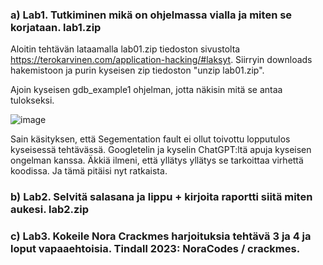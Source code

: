 ### a) Lab1. Tutkiminen mikä on ohjelmassa vialla ja miten se korjataan. lab1.zip

Aloitin tehtävän lataamalla lab01.zip tiedoston sivustolta https://terokarvinen.com/application-hacking/#laksyt. Siirryin downloads hakemistoon ja purin kyseisen zip tiedoston "unzip lab01.zip".

Ajoin kyseisen gdb_example1 ohjelman, jotta näkisin mitä se antaa tulokseksi. 

![image](https://github.com/user-attachments/assets/c9f5f87d-9394-4088-95b6-7153038d29b8)

Sain käsityksen, että Segementation fault ei ollut toivottu lopputulos kyseisessä tehtävässä. Googletelin ja kyselin ChatGPT:ltä apuja kyseisen ongelman kanssa. Äkkiä ilmeni, että yllätys yllätys se tarkoittaa virhettä koodissa. Ja tämä pitäisi nyt ratkaista.





### b) Lab2. Selvitä salasana ja lippu + kirjoita raportti siitä miten aukesi. lab2.zip

### c) Lab3. Kokeile Nora Crackmes harjoituksia tehtävä 3 ja 4 ja loput vapaaehtoisia. Tindall 2023: NoraCodes / crackmes.
